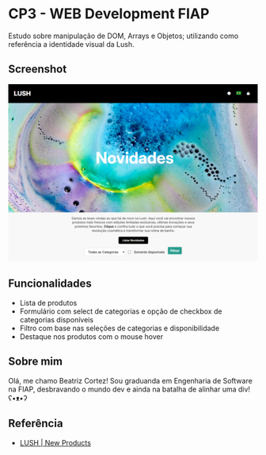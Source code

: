 # CP3 - WEB Development FIAP

Estudo sobre manipulação de DOM, Arrays e Objetos; utilizando como referência a identidade visual da Lush.


## Screenshot

![Landpage Screenshot](./assets/img/Screenshot-readme.png)


## Funcionalidades

- Lista de produtos
- Formulário com select de categorias e opção de checkbox de categorias disponíveis
- Filtro com base nas seleções de categorias e disponibilidade
- Destaque nos produtos com o mouse hover


## Sobre mim
Olá, me chamo Beatriz Cortez!
Sou graduanda em Engenharia de Software na FIAP, desbravando o mundo dev e ainda na batalha de alinhar uma div! ʕ•ᴥ•ʔ


## Referência

 - [LUSH | New Products](https://www.lush.com/uk/pt/c/new-products)
